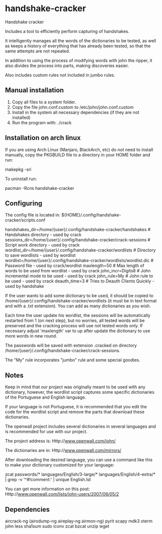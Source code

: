 # handshake-cracker
Handshake cracker

Includes a tool to efficiently perform capturing of handshakes.

It intelligently manages all the words of the dictionaries to be tested, as well as keeps a history of everything that has already been tested, so that the same attempts are not repeated.

In addition to using the process of modifying words with john the ripper, it also divides the process into parts, making discoveries easier.

Also includes custom rules not included in jumbo rules.


Manual installation
-------------------

1) Copy all files to a system folder.
2) Copy the file john.conf.custom to /etc/john/john.conf.custom
3) Install in the system all necessary dependencies (if they are not installed)
4) Run the program with:
   ./crack


Installation on arch linux
--------------------------

If you are using Arch Linux (Manjaro, BlackArch, etc) do not need to install manually, copy the PKGBUILD file to a directory in your HOME folder and run:

   makepkg -sri

To uninstall run:

   pacman -Rcns handshake-cracker


Configuring
-----------
The config file is located in: ${HOME}/.config/handshake-cracker/scripts.conf

handshakes_dir=/home/{user}/.config/handshake-cracker/handshakes           # Handshakes directory - used by crack
sessions_dir=/home/{user}/.config/handshake-cracker/crack-sessions         # Script work directory - used by crack
wordlist_dir=/home/{user}/.config/handshake-cracker/wordlists              # Directory to save wordlists - used by wordlist
wordlist=/home/{user}/.config/handshake-cracker/wordlists/wordlist.dic     # Password file - used by crack/wordlist
maxlength=50                                                               # Max length of words to be used from wordlist - used by crack
john_incr=Digits8                                                          # John incremental mode to be used - used by crack
john_rule=My                                                               # John rule to be used - used by crack
deauth_time=3                                                              # Tries to Deauth Clients Quickly - used by handshake


If the user wants to add some dictionary to be used, it should be copied to /home/{user}/.config/handshake-cracker/wordlists (it must be in text format and with a .txt extension). You can add as many dictionaries as you wish.

Each time the user update his wordlist, the sessions will be automatically restarted from 1 (on next step), but no worries, all tested words will be preserved and the cracking process will use not tested words only.
If necessary adjust 'maxlength' var to up after update the dictionary to use more words in new round.

The passwords will be saved with extension .cracked on directory /home/{user}/.config/handshake-cracker/crack-sessions.

The "My" rule incorporates "jumbo" rule and some special goodies.



Notes
-----

Keep in mind that our project was originally meant to be used with any dictionary, however, the wordlist script captures some specific dictionaries of the Portuguese and English language.

If your language is not Portuguese, it is recommended that you edit the code for the wordlist script and remove the parts that download these dictionaries.

The openwall project includes several dictionaries in several languages and is recommended for use with our project.

The project address is:
Http://www.openwall.com/john/

The dictionaries are in:
Http://www.openwall.com/mirrors/

After downloading the desired language, you can use a command like this to make your dictionary customized for your language:

   zcat passwords/* languages/English/3-large/* languages/English/4-extra/* | grep -v '^#!comment:' | unique English.lst

You can get more information on this post:
Http://www.openwall.com/lists/john-users/2007/06/05/2


Dependencies
------------

aircrack-ng (airodump-ng aireplay-ng airmon-ng)
pyrit
scapy
mdk3
xterm
john
less
sha1sum
sudo
iconv
zcat
bzcat
unzip
wget
